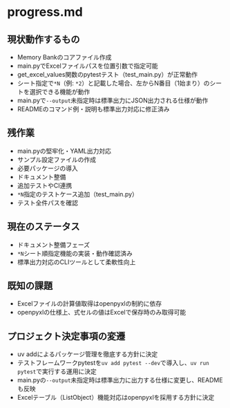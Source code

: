 # progress.md

## 現状動作するもの
- Memory Bankのコアファイル作成
- main.pyでExcelファイルパスを位置引数で指定可能
- get_excel_values関数のpytestテスト（test_main.py）が正常動作
- シート指定で`*N`（例: `*2`）と記載した場合、左からN番目（1始まり）のシートを選択できる機能が動作
- main.pyで`--output`未指定時は標準出力にJSON出力される仕様が動作
- READMEのコマンド例・説明も標準出力対応に修正済み

## 残作業
- main.pyの堅牢化・YAML出力対応
- サンプル設定ファイルの作成
- 必要パッケージの導入
- ドキュメント整備
- 追加テストやCI連携
- `*N`指定のテストケース追加（test_main.py）
- テスト全件パスを確認

## 現在のステータス
- ドキュメント整備フェーズ
- `*N`シート順指定機能の実装・動作確認済み
- 標準出力対応のCLIツールとして柔軟性向上

## 既知の課題
- Excelファイルの計算値取得はopenpyxlの制約に依存
- openpyxlの仕様上、式セルの値はExcelで保存時のみ取得可能

## プロジェクト決定事項の変遷
- uv addによるパッケージ管理を徹底する方針に決定
- テストフレームワークpytestを`uv add pytest --dev`で導入し、`uv run pytest`で実行する運用に決定
- main.pyの`--output`未指定時は標準出力に出力する仕様に変更し、READMEも反映
- Excelテーブル（ListObject）機能対応はopenpyxlを採用する方針に決定
